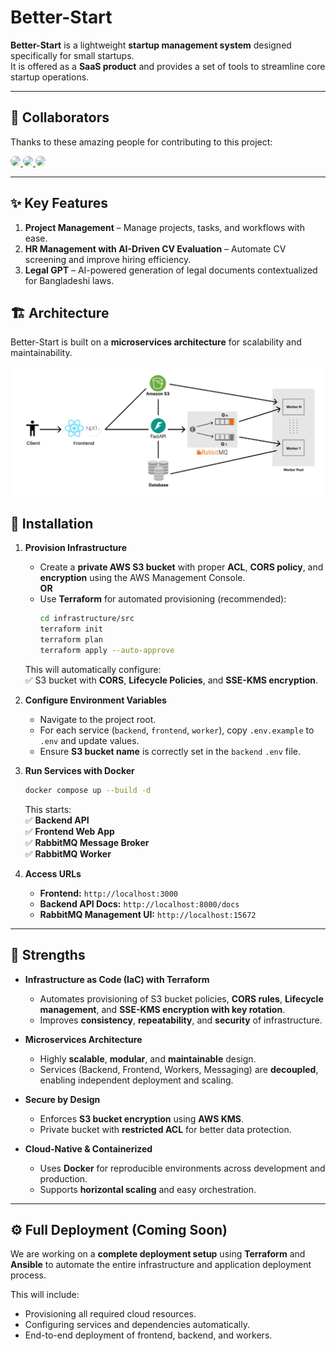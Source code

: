 # Better-Start

**Better-Start** is a lightweight **startup management system** designed specifically for small startups.  
It is offered as a **SaaS product** and provides a set of tools to streamline core startup operations.

---

## 👥 Collaborators

Thanks to these amazing people for contributing to this project:

<a href="https://github.com/maomullick">
  <img src="https://avatars.githubusercontent.com/maomullick" width="60px" style="border-radius:50%;" />
</a>

<a href="https://github.com/Adnan-Sarkar">
  <img src="https://avatars.githubusercontent.com/Adnan-Sarkar" width="60px" style="border-radius:50%;" />
</a>

<a href="https://github.com/reju-1">
  <img src="https://avatars.githubusercontent.com/reju-1" width="60px" style="border-radius:50%;" />
</a>



---


## ✨ Key Features

1. **Project Management** – Manage projects, tasks, and workflows with ease.  
2. **HR Management with AI-Driven CV Evaluation** – Automate CV screening and improve hiring efficiency.  
3. **Legal GPT** – AI-powered generation of legal documents contextualized for Bangladeshi laws.

## 🏗 Architecture

Better-Start is built on a **microservices architecture** for scalability and maintainability.

![System Architecture Diagram](/docs/images/system-design.jpeg)


## 🚀 Installation

1. **Provision Infrastructure**  
   - Create a **private AWS S3 bucket** with proper **ACL**, **CORS policy**, and **encryption** using the AWS Management Console.  
   **OR**  
   - Use **Terraform** for automated provisioning (recommended):  
     ```bash
     cd infrastructure/src
     terraform init
     terraform plan
     terraform apply --auto-approve
     ```

   This will automatically configure:  
   ✅ S3 bucket with **CORS**, **Lifecycle Policies**, and **SSE-KMS encryption**.

2. **Configure Environment Variables**  
   - Navigate to the project root.  
   - For each service (`backend`, `frontend`, `worker`), copy `.env.example` to `.env` and update values.  
   - Ensure **S3 bucket name** is correctly set in the `backend` `.env` file.

3. **Run Services with Docker**  
   ```bash
   docker compose up --build -d
   ```

   This starts:  
   ✅ **Backend API**  
   ✅ **Frontend Web App**  
   ✅ **RabbitMQ Message Broker**  
   ✅ **RabbitMQ Worker**

4. **Access URLs**  
   - **Frontend:** `http://localhost:3000`  
   - **Backend API Docs:** `http://localhost:8000/docs`  
   - **RabbitMQ Management UI:** `http://localhost:15672`  

---

## 💪 Strengths

- **Infrastructure as Code (IaC) with Terraform**  
  - Automates provisioning of S3 bucket policies, **CORS rules**, **Lifecycle management**, and **SSE-KMS encryption with key rotation**.  
  - Improves **consistency**, **repeatability**, and **security** of infrastructure.

- **Microservices Architecture**  
  - Highly **scalable**, **modular**, and **maintainable** design.  
  - Services (Backend, Frontend, Workers, Messaging) are **decoupled**, enabling independent deployment and scaling.  

- **Secure by Design**  
  - Enforces **S3 bucket encryption** using **AWS KMS**.  
  - Private bucket with **restricted ACL** for better data protection.

- **Cloud-Native & Containerized**  
  - Uses **Docker** for reproducible environments across development and production.
  - Supports **horizontal scaling** and easy orchestration.

--- 
## ⚙️ Full Deployment (Coming Soon)

We are working on a **complete deployment setup** using **Terraform** and **Ansible** to automate the entire infrastructure and application deployment process.  

This will include:  
- Provisioning all required cloud resources.  
- Configuring services and dependencies automatically.  
- End-to-end deployment of frontend, backend, and workers.  

